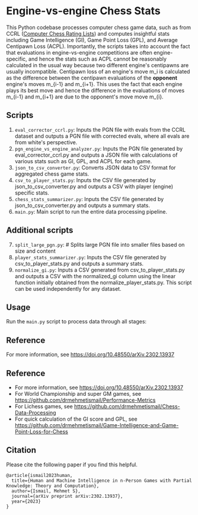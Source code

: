 # Engine-vs-engine Chess Stats
This Python codebase processes computer chess game data, such as from CCRL ([Computer Chess Rating Lists](https://computerchess.org.uk/ccrl/4040/)) and computes insightful stats including Game Intelligence (GI), Game Point Loss (GPL), and Average Centipawn Loss (ACPL). Importantly, the scripts takes into account the fact that evaluations in engine-vs-engine competitions are often engine-specific, and hence the stats such as ACPL cannot be reasonably calculated in the usual way because two different engine's centipawns are usually incompatible. Centipawn loss of an engine's move m_i is calculated as the difference between the centipawn evaluations of the **opponent** engine's moves m_{i-1} and m_{i+1}. This uses the fact that each engine plays its best move and hence the difference in the evaluations of moves m_{i-1} and m_{i+1} are due to the opponent's move move m_{i}.

## Scripts
1. `eval_corrector_ccrl.py`: Inputs the PGN file with evals from the CCRL dataset and outputs a PGN file with corrected evals, where all evals are from white's perspective.
2. `pgn_engine_vs_engine_analyzer.py`: Inputs the PGN file generated by eval_corrector_ccrl.py and outputs a JSON file with calculations of various stats such as GI, GPL, and ACPL for each game.
3. `json_to_csv_converter.py`: Converts JSON data to CSV format for aggregated chess game stats.
4. `csv_to_player_stats.py`: Inputs the CSV file generated by json_to_csv_converter.py and outputs a CSV with player (engine) specific stats.
5. `chess_stats_summarizer.py`: Inputs the CSV file generated by json_to_csv_converter.py and outputs a summary stats.
6. `main.py`: Main script to run the entire data processing pipeline.

## Additional scripts

7. `split_large_pgn.py`: # Splits large PGN file into smaller files based on size and content
9. `player_stats_summarizer.py`: Inputs the CSV file generated by csv_to_player_stats.py and outputs a summary stats.
10. `normalize_gi.py`: Inputs a CSV generated from csv_to_player_stats.py and outputs a CSV with the normalized_gi column using the linear function initially obtained from the normalize_player_stats.py. This script can be used independently for any dataset.


## Usage
Run the `main.py` script to process data through all stages:

## Reference
For more information, see https://doi.org/10.48550/arXiv.2302.13937

## Reference
- For more information, see https://doi.org/10.48550/arXiv.2302.13937
- For World Championship and super GM games, see https://github.com/drmehmetismail/Performance-Metrics
- For Lichess games, see https://github.com/drmehmetismail/Chess-Data-Processing
- For quick calculation of the GI score and GPL, see https://github.com/drmehmetismail/Game-Intelligence-and-Game-Point-Loss-for-Chess


## Citation
Please cite the following paper if you find this helpful.
```
@article{ismail2023human,
  title={Human and Machine Intelligence in n-Person Games with Partial Knowledge: Theory and Computation},
  author={Ismail, Mehmet S},
  journal={arXiv preprint arXiv:2302.13937},
  year={2023}
}
```
